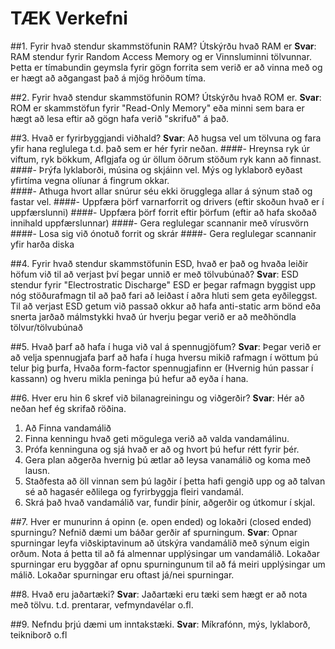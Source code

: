 # TÆK Verkefni
##1. Fyrir hvað stendur skammstöfunin RAM? Útskýrðu hvað RAM er
**Svar**: RAM stendur fyrir Random Access Memory og er Vinnsluminni tölvunnar.
Þetta er tímabundin geymsla fyrir gögn forrita sem verið er að vinna með og er hægt að
aðgangast það á mjög hröðum tíma.

##2. Fyrir hvað stendur skammstöfunin ROM? Útskýrðu hvað ROM er.
**Svar**: ROM er skammstöfun fyrir "Read-Only Memory" eða minni sem bara er hægt að lesa eftir að
gögn hafa verið "skrifuð" á það.

##3. Hvað er fyrirbyggjandi viðhald?
**Svar**: Að hugsa vel um tölvuna og fara yfir hana reglulega t.d. það sem er hér fyrir neðan.
####- Hreynsa ryk úr viftum, ryk bökkum, Aflgjafa og úr öllum öðrum stöðum ryk kann að finnast.
####- Þrýfa lyklaborði, músina og skjáinn vel. Mýs og lyklaborð eyðast yfirtíma vegna olíunar á fingrum okkar.  
####- Athuga hvort allar snúrur séu ekki örugglega allar á sýnum stað og fastar vel.
####- Uppfæra þörf varnarforrit og drivers (eftir skoðun hvað er í uppfærslunni)
####- Uppfæra þörf forrit eftir þörfum (eftir að hafa skoðað innihald uppfærslunnar)
####- Gera reglulegar scannanir með vírusvörn
####- Losa sig við ónotuð forrit og skrár
####- Gera reglulegar scannanir yfir harða diska 

##4. Fyrir hvað stendur skammstöfunin ESD, hvað er það og hvaða leiðir höfum við til að
verjast því þegar unnið er með tölvubúnað?
**Svar**: ESD stendur fyrir "Electrostratic Discharge" ESD er þegar rafmagn byggist upp nóg stöðurafmagn
til að það fari að leiðast í aðra hluti sem geta eyðileggst. Til að verjast ESD getum við passað okkur að
hafa anti-static arm bönd eða snerta jarðað málmstykki hvað úr hverju þegar verið er að meðhöndla tölvur/tölvubúnað

##5. Hvað þarf að hafa í huga við val á spennugjöfum?
**Svar**: Þegar verið er að velja spennugjafa þarf að hafa í huga hversu mikið rafmagn í wöttum þú telur þig þurfa,
Hvaða form-factor spennugjafinn er (Hvernig hún passar í kassann) og hveru mikla peninga þú hefur að eyða í hana.
 
##6. Hver eru hin 6 skref við bilanagreiningu og viðgerðir?
**Svar**: Hér að neðan hef ég skrifað röðina.
1. Að Finna vandamálið
2. Finna kenningu hvað geti mögulega verið að valda vandamálinu.
3. Prófa kenninguna og sjá hvað er að og hvort þú hefur rétt fyrir þér.
4. Gera plan aðgerða hvernig þú ætlar að leysa vanamálið og koma með lausn.
5. Staðfesta að öll vinnan sem þú lagðir í þetta hafi gengið upp og að talvan sé að hagasér eðlilega og fyrirbyggja fleiri vandamál. 
6. Skrá það hvað vandamálið var, fundir þínir, aðgerðir og útkomur í skjal.

##7. Hver er munurinn á opinn (e. open ended) og lokaðri (closed ended) spurningu?
Nefnið dæmi um báðar gerðir af spurningum.
**Svar**: Opnar spurningar leyfa viðskiptavinum að útskýra vandamálið með sýnum eigin orðum. Nota á þetta til að fá
almennar upplýsingar um vandamálið.
Lokaðar spurningar eru byggðar af opnu spurningunum til að fá meiri upplýsingar um málið. Lokaðar spurningar eru oftast já/nei spurningar.

##8. Hvað eru jaðartæki?
**Svar**: Jaðartæki eru tæki sem hægt er að nota með tölvu. t.d. prentarar, vefmyndavélar o.fl.

##9. Nefndu þrjú dæmi um inntakstæki.
**Svar**: Míkrafónn, mýs, lyklaborð, teikniborð o.fl
